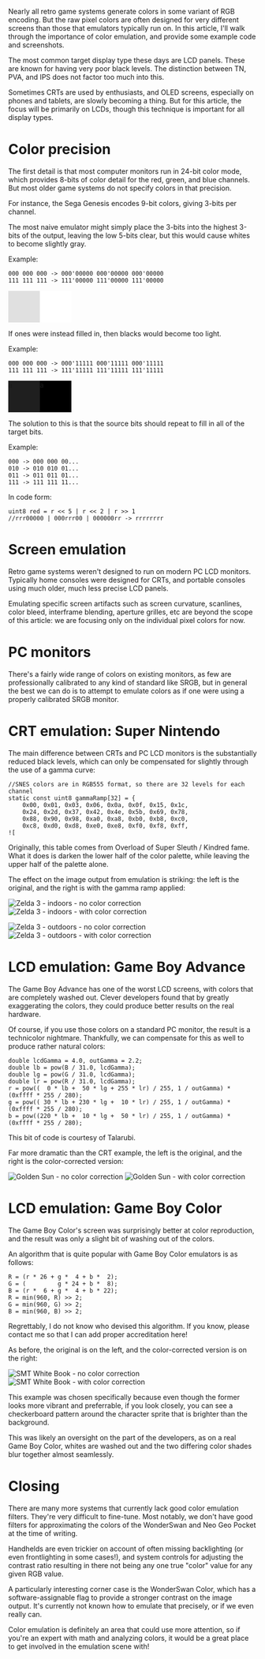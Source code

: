 Nearly all retro game systems generate colors in some variant of RGB encoding.
But the raw pixel colors are often designed for very different screens than
those that emulators typically run on. In this article, I'll walk through the
importance of color emulation, and provide some example code and screenshots.

The most common target display type these days are LCD panels. These are known
for having very poor black levels. The distinction between TN, PVA, and IPS
does not factor too much into this.

Sometimes CRTs are used by enthusiasts, and OLED screens, especially on phones
and tablets, are slowly becoming a thing. But for this article, the focus will
be primarily on LCDs, though this technique is important for all display types.

# Color precision

The first detail is that most computer monitors run in 24-bit color mode, which
provides 8-bits of color detail for the red, green, and blue channels. But most
older game systems do not specify colors in that precision.

For instance, the Sega Genesis encodes 9-bit colors, giving 3-bits per channel.

The most naive emulator might simply place the 3-bits into the highest 3-bits of
the output, leaving the low 5-bits clear, but this would cause whites to become
slightly gray.

Example:

```
000 000 000 -> 000'00000 000'00000 000'00000
111 111 111 -> 111'00000 111'00000 111'00000
```

<p><span style='display: inline-block; width: 64px; height: 64px; background: #e0e0e0'></span><span style='display: inline-block; width: 64px; height: 64px; background: #ffffff'></span></p>

If ones were instead filled in, then blacks would become too light.

Example:

```
000 000 000 -> 000'11111 000'11111 000'11111
111 111 111 -> 111'11111 111'11111 111'11111
```

<p><span style='display: inline-block; width: 64px; height: 64px; background: #1f1f1f'>a</span><span style='display: inline-block; width: 64px; height: 64px; background: #000000'>a</span></p>

The solution to this is that the source bits should repeat to fill in all of the
target bits.

Example:

```
000 -> 000 000 00...
010 -> 010 010 01...
011 -> 011 011 01...
111 -> 111 111 11...
```

In code form:

```
uint8 red = r << 5 | r << 2 | r >> 1
//rrr00000 | 000rrr00 | 000000rr -> rrrrrrrr
```

# Screen emulation

Retro game systems weren't designed to run on modern PC LCD monitors. Typically
home consoles were designed for CRTs, and portable consoles using much older,
much less precise LCD panels.

Emulating specific screen artifacts such as screen curvature, scanlines, color
bleed, interframe blending, aperture grilles, etc are beyond the scope of this
article: we are focusing only on the individual pixel colors for now.

# PC monitors

There's a fairly wide range of colors on existing monitors, as few are
professionally calibrated to any kind of standard like SRGB, but in general the
best we can do is to attempt to emulate colors as if one were using a properly
calibrated SRGB monitor.

# CRT emulation: Super Nintendo

The main difference between CRTs and PC LCD monitors is the substantially
reduced black levels, which can only be compensated for slightly through the use
of a gamma curve:

```
//SNES colors are in RGB555 format, so there are 32 levels for each channel
static const uint8 gammaRamp[32] = {
    0x00, 0x01, 0x03, 0x06, 0x0a, 0x0f, 0x15, 0x1c,
    0x24, 0x2d, 0x37, 0x42, 0x4e, 0x5b, 0x69, 0x78,
    0x88, 0x90, 0x98, 0xa0, 0xa8, 0xb0, 0xb8, 0xc0,
    0xc8, 0xd0, 0xd8, 0xe0, 0xe8, 0xf0, 0xf8, 0xff,
![
```

Originally, this table comes from Overload of Super Sleuth / Kindred fame. What
it does is darken the lower half of the color palette, while leaving the upper
half of the palette alone.

The effect on the image output from emulation is striking: the left is the
original, and the right is with the gamma ramp applied:

![Zelda 3 - indoors - no color correction](/images/video/color-emulation/1.png)
![Zelda 3 - indoors - with color correction](/images/video/color-emulation/2.png)

![Zelda 3 - outdoors - no color correction](/images/video/color-emulation/3.png)
![Zelda 3 - outdoors - with color correction](/images/video/color-emulation/4.png)

# LCD emulation: Game Boy Advance

The Game Boy Advance has one of the worst LCD screens, with colors that are
completely washed out. Clever developers found that by greatly exaggerating the
colors, they could produce better results on the real hardware.

Of course, if you use those colors on a standard PC monitor, the result is a
technicolor nightmare. Thankfully, we can compensate for this as well to produce
rather natural colors:

```
double lcdGamma = 4.0, outGamma = 2.2;
double lb = pow(B / 31.0, lcdGamma);
double lg = pow(G / 31.0, lcdGamma);
double lr = pow(R / 31.0, lcdGamma);
r = pow((  0 * lb +  50 * lg + 255 * lr) / 255, 1 / outGamma) * (0xffff * 255 / 280);
g = pow(( 30 * lb + 230 * lg +  10 * lr) / 255, 1 / outGamma) * (0xffff * 255 / 280);
b = pow((220 * lb +  10 * lg +  50 * lr) / 255, 1 / outGamma) * (0xffff * 255 / 280);
```

This bit of code is courtesy of Talarubi.

Far more dramatic than the CRT example, the left is the original, and the right
is the color-corrected version:

![Golden Sun - no color correction](/images/video/color-emulation/5.png)
![Golden Sun - with color correction](/images/video/color-emulation/6.png)

# LCD emulation: Game Boy Color

The Game Boy Color's screen was surprisingly better at color reproduction, and
the result was only a slight bit of washing out of the colors.

An algorithm that is quite popular with Game Boy Color emulators is as follows:

```
R = (r * 26 + g *  4 + b *  2);
G = (         g * 24 + b *  8);
B = (r *  6 + g *  4 + b * 22);
R = min(960, R) >> 2;
G = min(960, G) >> 2;
B = min(960, B) >> 2;
```

Regrettably, I do not know who devised this algorithm. If you know, please
contact me so that I can add proper accreditation here!

As before, the original is on the left, and the color-corrected version is on
the right:

![SMT White Book - no color correction](/images/video/color-emulation/7.png)
![SMT White Book - with color correction](/images/video/color-emulation/8.png)

This example was chosen specifically because even though the former looks more
vibrant and preferrable, if you look closely, you can see a checkerboard pattern
around the character sprite that is brighter than the background.

This was likely an oversight on the part of the developers, as on a real Game
Boy Color, whites are washed out and the two differing color shades blur
together almost seamlessly.

# Closing

There are many more systems that currently lack good color emulation filters.
They're very difficult to fine-tune. Most notably, we don't have good filters
for approximating the colors of the WonderSwan and Neo Geo Pocket at the time of
writing.

Handhelds are even trickier on account of often missing backlighting (or even
frontlighting in some cases!), and system controls for adjusting the contrast
ratio resulting in there not being any one true "color" value for any given RGB
value.

A particularly interesting corner case is the WonderSwan Color, which has a
software-assignable flag to provide a stronger contrast on the image output.
It's currently not known how to emulate that precisely, or if we even really
can.

Color emulation is definitely an area that could use more attention, so if
you're an expert with math and analyzing colors, it would be a great place to
get involved in the emulation scene with!

